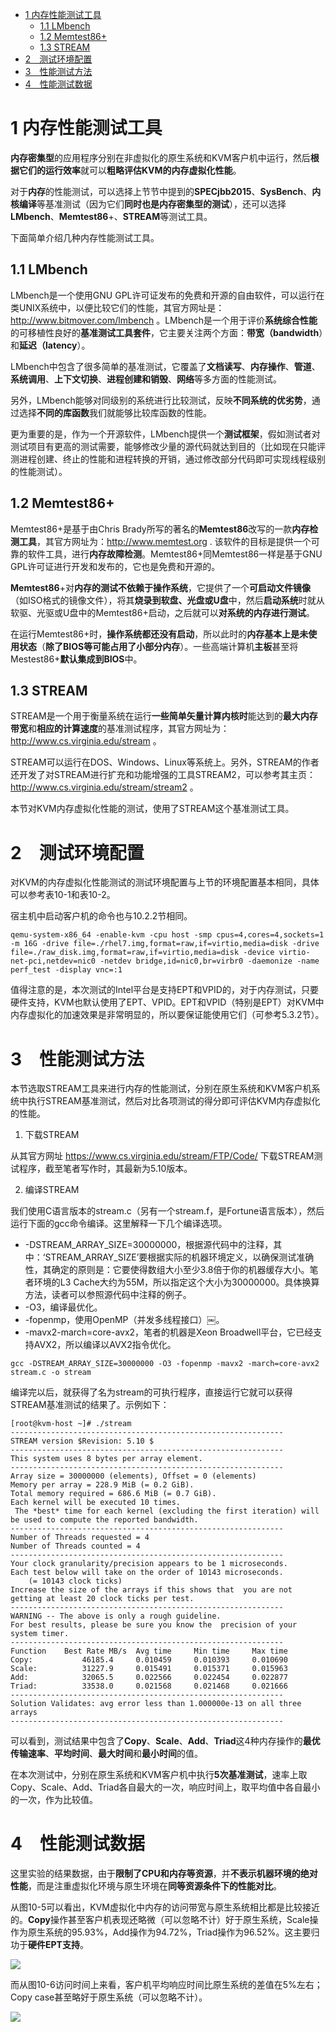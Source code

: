 
<!-- @import "[TOC]" {cmd="toc" depthFrom=1 depthTo=6 orderedList=false} -->

<!-- code_chunk_output -->

- [1 内存性能测试工具](#1-内存性能测试工具)
  - [1.1 LMbench](#11-lmbench)
  - [1.2 Memtest86\+](#12-memtest86)
  - [1.3 STREAM](#13-stream)
- [2　测试环境配置](#2-测试环境配置)
- [3　性能测试方法](#3-性能测试方法)
- [4　性能测试数据](#4-性能测试数据)

<!-- /code_chunk_output -->

# 1 内存性能测试工具

**内存密集型**的应用程序分别在非虚拟化的原生系统和KVM客户机中运行，然后**根据它们的运行效率**就可以**粗略评估KVM的内存虚拟化性能**。

对于**内存**的性能测试，可以选择上节节中提到的**SPECjbb2015**、**SysBench**、**内核编译**等基准测试（因为它们**同时也是内存密集型的测试**），还可以选择**LMbench**、**Memtest86**+、**STREAM**等测试工具。

下面简单介绍几种内存性能测试工具。

## 1.1 LMbench

LMbench是一个使用GNU GPL许可证发布的免费和开源的自由软件，可以运行在类UNIX系统中，以便比较它们的性能，其官方网址是：http://www.bitmover.com/lmbench 。LMbench是一个用于评价**系统综合性能**的可移植性良好的**基准测试工具套件**，它主要关注两个方面：**带宽（bandwidth**）和**延迟（latency**）。

LMbench中包含了很多简单的基准测试，它覆盖了**文档读写**、**内存操作**、**管道**、**系统调用**、**上下文切换**、**进程创建和销毁**、**网络**等多方面的性能测试。

另外，LMbench能够对同级别的系统进行比较测试，反映**不同系统的优劣势**，通过选择**不同的库函数**我们就能够比较库函数的性能。

更为重要的是，作为一个开源软件，LMbench提供一个**测试框架**，假如测试者对测试项目有更高的测试需要，能够修改少量的源代码就达到目的（比如现在只能评测进程创建、终止的性能和进程转换的开销，通过修改部分代码即可实现线程级别的性能测试）。

## 1.2 Memtest86\+

Memtest86\+是基于由Chris Brady所写的著名的**Memtest86**改写的一款**内存检测工具**，其官方网址为：http://www.memtest.org . 该软件的目标是提供一个可靠的软件工具，进行**内存故障检测**。Memtest86\+同Memtest86一样是基于GNU GPL许可证进行开发和发布的，它也是免费和开源的。

**Memtest86**\+对**内存的测试不依赖于操作系统**，它提供了一个**可启动文件镜像**（如ISO格式的镜像文件），将其**烧录到软盘、光盘或U盘**中，然后**启动系统**时就从软驱、光驱或U盘中的Memtest86\+启动，之后就可以**对系统的内存进行测试**。

在运行Memtest86\+时，**操作系统都还没有启动**，所以此时的**内存基本上是未使用状态**（**除了BIOS等可能占用了小部分内存**）。一些高端计算机**主板**甚至将Mestest86\+**默认集成到BIOS**中。

## 1.3 STREAM

STREAM是一个用于衡量系统在运行**一些简单矢量计算内核时**能达到的**最大内存带宽**和**相应的计算速度**的基准测试程序，其官方网址为：http://www.cs.virginia.edu/stream 。 

STREAM可以运行在DOS、Windows、Linux等系统上。另外，STREAM的作者还开发了对STREAM进行扩充和功能增强的工具STREAM2，可以参考其主页：http://www.cs.virginia.edu/stream/stream2 。

本节对KVM内存虚拟化性能的测试，使用了STREAM这个基准测试工具。

# 2　测试环境配置

对KVM的内存虚拟化性能测试的测试环境配置与上节的环境配置基本相同，具体可以参考表10\-1和表10\-2。

宿主机中启动客户机的命令也与10.2.2节相同。

```
qemu-system-x86_64 -enable-kvm -cpu host -smp cpus=4,cores=4,sockets=1 -m 16G -drive file=./rhel7.img,format=raw,if=virtio,media=disk -drive file=./raw_disk.img,format=raw,if=virtio,media=disk -device virtio-net-pci,netdev=nic0 -netdev bridge,id=nic0,br=virbr0 -daemonize -name perf_test -display vnc=:1
```

值得注意的是，本次测试的Intel平台是支持EPT和VPID的，对于内存测试，只要硬件支持，KVM也默认使用了EPT、VPID。EPT和VPID（特别是EPT）对KVM中内存虚拟化的加速效果是非常明显的，所以要保证能使用它们（可参考5.3.2节）。

# 3　性能测试方法

本节选取STREAM工具来进行内存的性能测试，分别在原生系统和KVM客户机系统中执行STREAM基准测试，然后对比各项测试的得分即可评估KVM内存虚拟化的性能。

1. 下载STREAM

从其官方网址 https://www.cs.virginia.edu/stream/FTP/Code/ 下载STREAM测试程序，截至笔者写作时，其最新为5.10版本。

2. 编译STREAM

我们使用C语言版本的stream.c（另有一个stream.f，是Fortune语言版本），然后运行下面的gcc命令编译。这里解释一下几个编译选项。

- \-DSTREAM\_ARRAY\_SIZE=30000000，根据源代码中的注释，其中：‘STREAM_ARRAY_SIZE’要根据实际的机器环境定义，以确保测试准确性，其确定的原则是：它要使得数组大小至少3.8倍于你的机器缓存大小。笔者环境的L3 Cache大约为55M，所以指定这个大小为30000000。具体换算方法，读者可以参照源代码中注释的例子。
- \-O3，编译最优化。
- \-fopenmp，使用OpenMP（并发多线程接口）￼。
- \-mavx2\-march=core\-avx2，笔者的机器是Xeon Broadwell平台，它已经支持AVX2，所以编译以AVX2指令优化。

```
gcc -DSTREAM_ARRAY_SIZE=30000000 -O3 -fopenmp -mavx2 -march=core-avx2 stream.c -o stream
```

编译完以后，就获得了名为stream的可执行程序，直接运行它就可以获得STREAM基准测试的结果了。示例如下：

```
[root@kvm-host ~]# ./stream￼
-------------------------------------------------------------￼
STREAM version $Revision: 5.10 $￼
-------------------------------------------------------------￼
This system uses 8 bytes per array element.￼
-------------------------------------------------------------￼
Array size = 30000000 (elements), Offset = 0 (elements)￼
Memory per array = 228.9 MiB (= 0.2 GiB).￼
Total memory required = 686.6 MiB (= 0.7 GiB).￼
Each kernel will be executed 10 times.￼
 The *best* time for each kernel (excluding the first iteration)￼will be used to compute the reported bandwidth.￼
-------------------------------------------------------------￼
Number of Threads requested = 4￼
Number of Threads counted = 4￼
-------------------------------------------------------------￼
Your clock granularity/precision appears to be 1 microseconds.￼
Each test below will take on the order of 10143 microseconds.￼
    (= 10143 clock ticks)￼
Increase the size of the arrays if this shows that￼ you are not getting at least 20 clock ticks per test.￼
-------------------------------------------------------------￼
WARNING -- The above is only a rough guideline.￼
For best results, please be sure you know the￼ precision of your system timer.￼
-------------------------------------------------------------￼
Function    Best Rate MB/s  Avg time     Min time     Max time￼
Copy:           46185.4     0.010459     0.010393     0.010690￼
Scale:          31227.9     0.015491     0.015371     0.015963￼
Add:            32065.5     0.022566     0.022454     0.022877￼
Triad:          33538.0     0.021568     0.021468     0.021666￼
-------------------------------------------------------------￼
Solution Validates: avg error less than 1.000000e-13 on all three arrays￼
-------------------------------------------------------------
```

可以看到，测试结果中包含了**Copy**、**Scale**、**Add**、**Triad**这4种内存操作的**最优传输速率**、**平均时间**、**最大时间**和**最小时间**的值。

在本次测试中，分别在原生系统和KVM客户机中执行**5次基准测试**，速率上取Copy、Scale、Add、Triad各自最大的一次，响应时间上，取平均值中各自最小的一次，作为比较值。

# 4　性能测试数据

这里实验的结果数据，由于**限制了CPU和内存等资源**，并**不表示机器环境的绝对性能**，而是注重虚拟化环境与原生环境在**同等资源条件下的性能对比**。

从图10\-5可以看出，KVM虚拟化中内存的访问带宽与原生系统相比都是比较接近的。**Copy**操作甚至客户机表现还略微（可以忽略不计）好于原生系统，Scale操作为原生系统的95.93%，Add操作为94.72%，Triad操作为96.52%。这主要归功于**硬件EPT支持**。

![](./images/2019-05-11-21-33-33.png)

而从图10-6访问时间上来看，客户机平均响应时间比原生系统的差值在5%左右；Copy case甚至略好于原生系统（可以忽略不计）。

![](./images/2019-05-11-21-35-45.png)